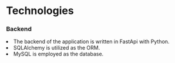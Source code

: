 # Technologies
### Backend
<li> The backend of the application is written in FastApi  with Python. </li>
<li> SQLAlchemy is utilized as the ORM. </li>
<li> MySQL is employed as the database. </li>
